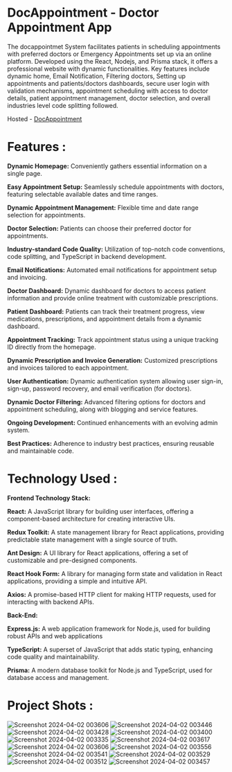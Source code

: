 # DocAppointment - Doctor Appointment App

The docappointmet System facilitates patients in scheduling appointments with preferred doctors or Emergency Appointments set up via an online platform. Developed using the React, Nodejs, and Prisma stack, it offers a professional website with dynamic functionalities. Key features include dynamic home, Email Notification, Filtering doctors, Setting up appointments and patients/doctors dashboards, secure user login with validation mechanisms, appointment scheduling with access to doctor details, patient appointment management, doctor selection, and overall industries level code splitting followed.

Hosted - [DocAppointment]([https://doctoron.netlify.app/])



# Features :

**Dynamic Homepage:** Conveniently gathers essential information on a single page.

 **Easy Appointment Setup:** Seamlessly schedule appointments with doctors, featuring selectable available dates and time ranges.
 
 **Dynamic Appointment Management:** Flexible time and date range selection for appointments.
 
 **Doctor Selection:** Patients can choose their preferred doctor for appointments.
 
 **Industry-standard Code Quality:** Utilization of top-notch code conventions, code splitting, and TypeScript in backend development.
 
 **Email Notifications:** Automated email notifications for appointment setup and invoicing.
 
 **Doctor Dashboard:** Dynamic dashboard for doctors to access patient information and provide online treatment with customizable prescriptions.
 
 **Patient Dashboard:** Patients can track their treatment progress, view medications, prescriptions, and appointment details from a dynamic dashboard.
 
 **Appointment Tracking:** Track appointment status using a unique tracking ID directly from the homepage.
 
 **Dynamic Prescription and Invoice Generation:** Customized prescriptions and invoices tailored to each appointment.
 
 **User Authentication:** Dynamic authentication system allowing user sign-in, sign-up, password recovery, and email verification (for doctors).
 
 **Dynamic Doctor Filtering:** Advanced filtering options for doctors and appointment scheduling, along with blogging and service features.
 
 **Ongoing Development:** Continued enhancements with an evolving admin system.
 
 **Best Practices:** Adherence to industry best practices, ensuring reusable and maintainable code.

# Technology Used :
**Frontend Technology Stack:**

**React:** A JavaScript library for building user interfaces, offering a component-based architecture for creating interactive UIs.

**Redux Toolkit:** A state management library for React applications, providing predictable state management with a single source of truth.

**Ant Design:** A UI library for React applications, offering a set of customizable and pre-designed components.

**React Hook Form:** A library for managing form state and validation in React applications, providing a simple and intuitive API.

**Axios:** A promise-based HTTP client for making HTTP requests, used for interacting with backend APIs.

**Back-End:**

**Express.js:** A web application framework for Node.js, used for building robust APIs and web applications

**TypeScript:** A superset of JavaScript that adds static typing, enhancing code quality and maintainability.

**Prisma:** A modern database toolkit for Node.js and TypeScript, used for database access and management.

# Project Shots :

![Screenshot 2024-04-02 003606](https://github.com/11shiv/Docappointment/assets/103626079/d189ff7d-8da8-4791-8520-8f766a3dc753)
![Screenshot 2024-04-02 003446](https://github.com/11shiv/Docappointment/assets/103626079/b377bf6a-aa83-405e-a4e8-b345e255e152)
![Screenshot 2024-04-02 003428](https://github.com/11shiv/Docappointment/assets/103626079/98ca0250-1579-460d-9377-a1bd91887e23)
![Screenshot 2024-04-02 003400](https://github.com/11shiv/Docappointment/assets/103626079/3539bf48-4e09-4f2f-af66-479d96bed5ba)
![Screenshot 2024-04-02 003335](https://github.com/11shiv/Docappointment/assets/103626079/41106f15-4f93-4bc9-9d30-01ea92f23a4d)
![Screenshot 2024-04-02 003617](https://github.com/11shiv/Docappointment/assets/103626079/59d75ba4-449e-402c-a4f1-2886f165467c)
![Screenshot 2024-04-02 003606](https://github.com/11shiv/Docappointment/assets/103626079/7f5787d6-430c-410d-b40d-244844d1b368)
![Screenshot 2024-04-02 003556](https://github.com/11shiv/Docappointment/assets/103626079/b1c94dcb-8bdd-443f-85d7-424321335f1c)
![Screenshot 2024-04-02 003541](https://github.com/11shiv/Docappointment/assets/103626079/b37636f9-ce2a-4869-8434-c2864fe199e5)
![Screenshot 2024-04-02 003529](https://github.com/11shiv/Docappointment/assets/103626079/6b864526-3a93-4a9f-9db9-6c7d2110c39f)
![Screenshot 2024-04-02 003512](https://github.com/11shiv/Docappointment/assets/103626079/b09d96bc-e9d0-493f-a454-78b3f968464d)
![Screenshot 2024-04-02 003457](https://github.com/11shiv/Docappointment/assets/103626079/38456318-3dc0-4075-aaf1-fccde97a95cd)
